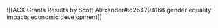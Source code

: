 ![[ACX Grants Results by Scott Alexander#id264794168 gender equality impacts economic development]]

